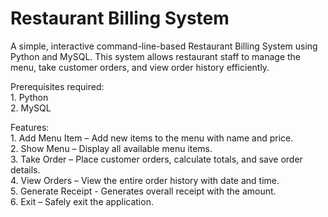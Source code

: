 # Restaurant Billing System
A simple, interactive command-line-based Restaurant Billing System using Python and MySQL. This system allows restaurant staff to manage the menu, take customer orders, and view order history efficiently.
<br>
<p>Prerequisites required:
<br>
  1. Python
<br>
  2. MySQL </p>
<p>Features:
<br>
  1. Add Menu Item – Add new items to the menu with name and price.
  <br>
  2. Show Menu – Display all available menu items.
<br>
  3. Take Order – Place customer orders, calculate totals, and save order details.
<br>
  4. View Orders – View the entire order history with date and time.
<br>
  5. Generate Receipt - Generates overall receipt with the amount.
<br>
  6. Exit – Safely exit the application.
</p>
